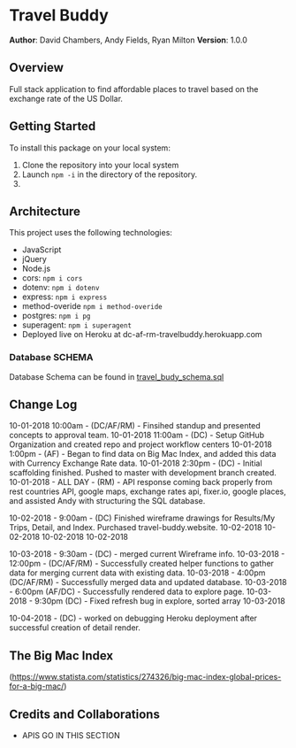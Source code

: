 # Travel Buddy

**Author**: David Chambers, Andy Fields, Ryan Milton
**Version**: 1.0.0

## Overview
Full stack application to find affordable places to travel based on the exchange rate of the US Dollar.

## Getting Started
To install this package on your local system:
1. Clone the repository into your local system
2. Launch ```npm -i``` in the directory of the repository.
3. 

## Architecture
This project uses the following technologies:
* JavaScript
* jQuery
* Node.js
* cors: ```npm i cors```
* dotenv: ```npm i dotenv```
* express: ```npm i express```
* method-overide ```npm i method-overide```
* postgres: ```npm i pg ```
* superagent: ```npm i superagent```
* Deployed live on Heroku at dc-af-rm-travelbuddy.herokuapp.com

### Database SCHEMA

Database Schema can be found in [travel_budy_schema.sql](travel_budy_schema.sql)

## Change Log

10-01-2018 10:00am - (DC/AF/RM) - Finsihed standup and presented concepts to approval team.
10-01-2018 11:00am - (DC) - Setup GitHub Organization and created repo and project workflow centers
10-01-2018 1:00pm - (AF) - Began to find data on Big Mac Index, and added this data with Currency Exchange Rate data.
10-01-2018 2:30pm - (DC) - Initial scaffolding finished.  Pushed to master with development branch created.
10-01-2018 - ALL DAY - (RM) - API response coming back properly from rest countries API, google maps, exchange rates api, fixer.io, google places, and assisted Andy with structuring the SQL database.

10-02-2018 - 9:00am - (DC) Finished wireframe drawings for Results/My Trips, Detail, and Index. Purchased travel-buddy.website.
10-02-2018
10-02-2018
10-02-2018
10-02-2018


10-03-2018 - 9:30am - (DC) - merged current Wireframe info.
10-03-2018 - 12:00pm - (DC/AF/RM) - Successfully created helper functions to gather data for merging current data with existing data.
10-03-2018 - 4:00pm (DC/AF/RM) - Successfully merged data and updated database.
10-03-2018 - 6:00pm (AF/DC) - Successfully rendered data to explore page.
10-03-2018 - 9:30pm (DC) - Fixed refresh bug in explore, sorted array
10-03-2018

10-04-2018 - (DC) - worked on debugging Heroku deployment after successful creation of detail render.


## The Big Mac Index
(https://www.statista.com/statistics/274326/big-mac-index-global-prices-for-a-big-mac/)


## Credits and Collaborations
* APIS GO IN THIS SECTION